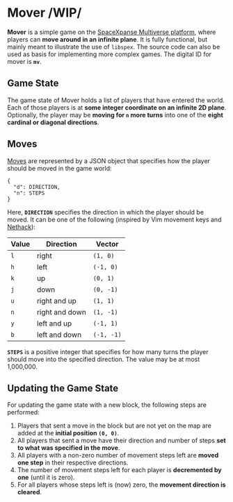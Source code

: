# Mover /WIP/  

**Mover** is a simple game on the [SpaceXpanse Multiverse platform](https://spacexpanse.org/), where
players can **move around in an infinite plane**.  It is fully functional, but
mainly meant to illustrate the use of `libspex`.  The source code can
also be used as basis for implementing more complex games.
The digital ID for mover is **`mv`**.

## Game State

The game state of Mover holds a list of players that have entered the world.
Each of those players is at **some integer coordinate on an infinite 2D plane**.
Optionally, the player may be **moving for `n` more turns** into one of the
**eight cardinal or diagonal directions**.

## Moves

[Moves](https://github.com/spacexpanse/rod-core-wallet/blob/0.6.8/games.md#moves)
are represented by a JSON object that specifies how the player
should be moved in the game world:

    {
      "d": DIRECTION,
      "n": STEPS
    }

Here, **`DIRECTION`** specifies the direction in which the player should
be moved.  It can be one of the following (inspired by Vim movement keys
and [Nethack](https://nethack.org/)):

Value | Direction      | Vector
----- | -------------- | ----------
`l`   | right          | `(1, 0)`
`h`   | left           | `(-1, 0)`
`k`   | up             | `(0, 1)`
`j`   | down           | `(0, -1)`
`u`   | right and up   | `(1, 1)`
`n`   | right and down | `(1, -1)`
`y`   | left and up    | `(-1, 1)`
`b`   | left and down  | `(-1, -1)`

**`STEPS`** is a positive integer that specifies for how many turns the player
should move into the specified direction.
The value may be at most 1,000,000.

## Updating the Game State

For updating the game state with a new block, the following steps are performed:

1. Players that sent a move in the block but are not yet on the map are added
   at the **initial position `(0, 0)`**.
2. All players that sent a move have their direction and number of steps
   **set to what was specified in the move**.
3. All players with a non-zero number of movement steps left are **moved one
   step** in their respective directions.
4. The number of movement steps left for each player is **decremented by one**
   (until it is zero).
5. For all players whose steps left is (now) zero, the **movement direction
   is cleared**.
